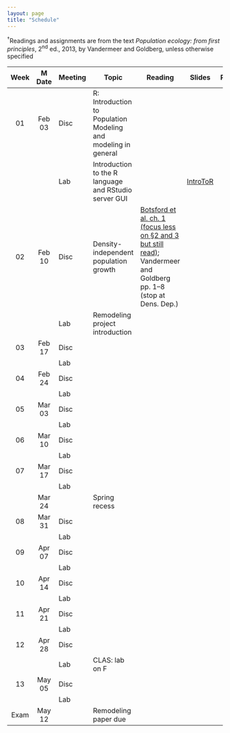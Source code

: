 ```yaml
---
layout: page
title: "Schedule"
---
```


<style>
.content {
  padding-top:    4rem;
  padding-bottom: 4rem;
}

@media (min-width: 48em) {
  .content {
​    max-width: 50rem;
​    margin-left: 16rem;
​    margin-right: 2rem;
  }
}

@media (min-width: 64em) {
  .content {
​    margin-left: 18rem;
​    margin-right: 4rem;
  }
}
</style>

<sup>&#8224;</sup>Readings and assignments are from the text *Population ecology: from first principles*, 2<sup>nd</sup> ed., 2013, by Vandermeer and Goldberg, unless otherwise specified

| Week | M Date | Meeting |     Topic                                                               | Reading                                                                                                                                                                                                                                               | Slides                                                                                                                                                                                                       | PSets                                                                                                             | Remodeling                                                               | Misc.                                                                                                                                                          |
|:----:|:------:|---------|-------------------------------------------------------------------------|-------------------------------------------------------------------------------------------------------------------------------------------------------------------------------------------------------------------------------------------------------|--------------------------------------------------------------------------------------------------------------------------------------------------------------------------------------------------------------|-------------------------------------------------------------------------------------------------------------------|--------------------------------------------------------------------------|----------------------------------------------------------------------------------------------------------------------------------------------------------------|
| 01   | Feb 03 |  Disc   | R: Introduction to Population Modeling and modeling in general          |                                                                                                                                                                                                                                                       |                                                                                                                                                                                                              |                                                                                                                   |                                                                          |                                                                                                                                                                |
|      |        |  Lab    | Introduction to the R language and RStudio server GUI                   |                                                                                                                                                                                                                                                       | [IntroToR](../Presentations/Labs/Lab01_IntroToR.html)                                                                                                                                                        |                                                                                                                   |                                                                          |                                                                                                                                                                |
| 02   | Feb 10 |  Disc   | Density-independent population growth                                   | [Botsford et al. ch. 1 (focus less on §2 and 3 but still read)](../Misc/Readings/Botsford_Ch1.pdf); Vandermeer and Goldberg pp. 1–8 (stop at Dens. Dep.)                                                                                                                                      |                                                                                                                                                                                                              |                                                                                                                   |                                                                          |                                                                                                                                                                |
|      |        |  Lab    | Remodeling project introduction                                         |                                                                                                                                                                                                                                                       |                                                                                                                                                                                                              |                                                                                                                   | [LitSearch](../Assignments/RemodelingProject/RemodPt1_LitSearch.html)    |                                                                                                                                                                |
| 03   | Feb 17 |  Disc   |                                                                         |                                                                                                                                                                                                                                                       |                                                                                                                                                                                                              |                                                                                                                   |                                                                          |                                                                                                                                                                |
|      |        |  Lab    |                                                                         |                                                                                                                                                                                                                                                       |                                                                                                                                                                                                              |                                                                                                                   |                                                                          |                                                                                                                                                                |
| 04   | Feb 24 |  Disc   |                                                                         |                                                                                                                                                                                                                                                       |                                                                                                                                                                                                              |                                                                                                                   |                                                                          |                                                                                                                                                                |
|      |        |  Lab    |                                                                         |                                                                                                                                                                                                                                                       |                                                                                                                                                                                                              |                                                                                                                   |                                                                          |                                                                                                                                                                |
| 05   | Mar 03 |  Disc   |                                                                         |                                                                                                                                                                                                                                                       |                                                                                                                                                                                                              |                                                                                                                   |                                                                          |                                                                                                                                                                |
|      |        |  Lab    |                                                                         |                                                                                                                                                                                                                                                       |                                                                                                                                                                                                              |                                                                                                                   |                                                                          |                                                                                                                                                                |
| 06   | Mar 10 |  Disc   |                                                                         |                                                                                                                                                                                                                                                       |                                                                                                                                                                                                              |                                                                                                                   |                                                                          |                                                                                                                                                                |
|      |        |  Lab    |                                                                         |                                                                                                                                                                                                                                                       |                                                                                                                                                                                                              |                                                                                                                   |                                                                          |                                                                                                                                                                |
| 07   | Mar 17 |  Disc   |                                                                         |                                                                                                                                                                                                                                                       |                                                                                                                                                                                                              |                                                                                                                   |                                                                          |                                                                                                                                                                |
|      |        |  Lab    |                                                                         |                                                                                                                                                                                                                                                       |                                                                                                                                                                                                              |                                                                                                                   |                                                                          |                                                                                                                                                                |
|      | Mar 24 |         | Spring recess                                                           |                                                                                                                                                                                                                                                       |                                                                                                                                                                                                              |                                                                                                                   |                                                                          |                                                                                                                                                                |
| 08   | Mar 31 |  Disc   |                                                                         |                                                                                                                                                                                                                                                       |                                                                                                                                                                                                              |                                                                                                                   |                                                                          |                                                                                                                                                                |
|      |        |  Lab    |                                                                         |                                                                                                                                                                                                                                                       |                                                                                                                                                                                                              |                                                                                                                   |                                                                          |                                                                                                                                                                |
| 09   | Apr 07 |  Disc   |                                                                         |                                                                                                                                                                                                                                                       |                                                                                                                                                                                                              |                                                                                                                   |                                                                          |                                                                                                                                                                |
|      |        |  Lab    |                                                                         |                                                                                                                                                                                                                                                       |                                                                                                                                                                                                              |                                                                                                                   |                                                                          |                                                                                                                                                                |
| 10   | Apr 14 |  Disc   |                                                                         |                                                                                                                                                                                                                                                       |                                                                                                                                                                                                              |                                                                                                                   |                                                                          |                                                                                                                                                                |
|      |        |  Lab    |                                                                         |                                                                                                                                                                                                                                                       |                                                                                                                                                                                                              |                                                                                                                   |                                                                          |                                                                                                                                                                |
| 11   | Apr 21 |  Disc   |                                                                         |                                                                                                                                                                                                                                                       |                                                                                                                                                                                                              |                                                                                                                   |                                                                          |                                                                                                                                                                |
|      |        |  Lab    |                                                                         |                                                                                                                                                                                                                                                       |                                                                                                                                                                                                              |                                                                                                                   |                                                                          |                                                                                                                                                                |
| 12   | Apr 28 |  Disc   |                                                                         |                                                                                                                                                                                                                                                       |                                                                                                                                                                                                              |                                                                                                                   |                                                                          |                                                                                                                                                                |
|      |        |  Lab    | CLAS: lab on F                                                          |                                                                                                                                                                                                                                                       |                                                                                                                                                                                                              |                                                                                                                   |                                                                          |                                                                                                                                                                |
| 13   | May 05 |  Disc   |                                                                         |                                                                                                                                                                                                                                                       |                                                                                                                                                                                                              |                                                                                                                   |                                                                          |                                                                                                                                                                |
|      |        |  Lab    |                                                                         |                                                                                                                                                                                                                                                       |                                                                                                                                                                                                              |                                                                                                                   |                                                                          |                                                                                                                                                                |
| Exam | May 12 |         | Remodeling paper due                                                    |                                                                                                                                                                                                                                                       |                                                                                                                                                                                                              |                                                                                                                   |                                                                          |                                                                                                                                                                |
                                                                                                                                                               

<!--- This year
Classes are not held on Thursday, May 1 (in order to allow the whole community to participate).
Those Thursday classes will instead take place on Friday, May 2. Friday classes that week will not take place.

| Week | M Date | Meeting |     Topic                                                               | Reading                                                                                                                                                                                                                                               | Slides                                                                                                                                                                                                       | PSets                                                                                                             | Remodeling                                                               | Misc.                                                                                                                                                          |
|:----:|:------:|---------|-------------------------------------------------------------------------|-------------------------------------------------------------------------------------------------------------------------------------------------------------------------------------------------------------------------------------------------------|--------------------------------------------------------------------------------------------------------------------------------------------------------------------------------------------------------------|-------------------------------------------------------------------------------------------------------------------|--------------------------------------------------------------------------|----------------------------------------------------------------------------------------------------------------------------------------------------------------|
| 01   | Feb 03 |  Disc   | Introduction to Population Modeling and modeling                        |                                                                                                                                                                                                                                                       |                                                                                                                                                                                                              |                                                                                                                   |                                                                          |                                                                                                                                                                |
|      |        |  Lab    | Introduction to the R language and RStudio server GUI                   |                                                                                                                                                                                                                                                       |                                                                                                                                                                                                              |                                                                                                                   |                                                                          |                                                                                                                                                                |
| 02   | Feb 10 |  Disc   | [Density-independent population growth]                                 |                                                                                                                                                                                                                                                       |                                                                                                                                                                                                              |                                                                                                                   |                                                                          |                                                                                                                                                                |
|      |        |  Lab    | [Remodeling project introduction, recursive operations]                 |                                                                                                                                                                                                                                                       |                                                                                                                                                                                                              |                                                                                                                   |                                                                          |                                                                                                                                                                |
| 03   | Feb 17 |  Disc   | [Density-dependent population growth]                                   |                                                                                                                                                                                                                                                       |                                                                                                                                                                                                              |                                                                                                                   |                                                                          |                                                                                                                                                                |
|      |        |  Lab    | []                                                                      |                                                                                                                                                                                                                                                       |                                                                                                                                                                                                              |                                                                                                                   |                                                                          |                                                                                                                                                                |
| 04   | Feb 24 |  Disc   |                                                                         |                                                                                                                                                                                                                                                       |                                                                                                                                                                                                              |                                                                                                                   |                                                                          |                                                                                                                                                                |
|      |        |  Lab    |                                                                         |                                                                                                                                                                                                                                                       |                                                                                                                                                                                                              |                                                                                                                   |                                                                          |                                                                                                                                                                |
| 05   | Mar 03 |  Disc   |                                                                         |                                                                                                                                                                                                                                                       |                                                                                                                                                                                                              |                                                                                                                   |                                                                          |                                                                                                                                                                |
|      |        |  Lab    |[Remodeling project paper presentations]                                 |                                                                                                                                                                                                                                                       |                                                                                                                                                                                                              |                                                                                                                   |                                                                          |                                                                                                                                                                |
| 06   | Mar 10 |  Disc   |                                                                         |                                                                                                                                                                                                                                                       |                                                                                                                                                                                                              |                                                                                                                   |                                                                          |                                                                                                                                                                |
|      |        |  Lab    |                                                                         |                                                                                                                                                                                                                                                       |                                                                                                                                                                                                              |                                                                                                                   |                                                                          |                                                                                                                                                                |
| 07   | Mar 17 |  Disc   |                                                                         |                                                                                                                                                                                                                                                       |                                                                                                                                                                                                              |                                                                                                                   |                                                                          |                                                                                                                                                                |
|      |        |  Lab    | [Remodeling project methods presentations]                              |                                                                                                                                                                                                                                                       |                                                                                                                                                                                                              |                                                                                                                   |                                                                          |                                                                                                                                                                |
|      | Mar 24 |         | Spring recess                                                           |                                                                                                                                                                                                                                                       |                                                                                                                                                                                                              |                                                                                                                   |                                                                          |                                                                                                                                                                |
| 08   | Mar 31 |  Disc   |                                                                         |                                                                                                                                                                                                                                                       |                                                                                                                                                                                                              |                                                                                                                   |                                                                          |                                                                                                                                                                |
|      |        |  Lab    | [Remodeling project open lab]                                           |                                                                                                                                                                                                                                                       |                                                                                                                                                                                                              |                                                                                                                   |                                                                          |                                                                                                                                                                |
| 09   | Apr 07 |  Disc   |                                                                         |                                                                                                                                                                                                                                                       |                                                                                                                                                                                                              |                                                                                                                   |                                                                          |                                                                                                                                                                |
|      |        |  Lab    | [Remodeling project results presentations]                              |                                                                                                                                                                                                                                                       |                                                                                                                                                                                                              |                                                                                                                   |                                                                          |                                                                                                                                                                |
| 10   | Apr 14 |  Disc   |                                                                         |                                                                                                                                                                                                                                                       |                                                                                                                                                                                                              |                                                                                                                   |                                                                          |                                                                                                                                                                |
|      |        |  Lab    |                                                                         |                                                                                                                                                                                                                                                       |                                                                                                                                                                                                              |                                                                                                                   |                                                                          |                                                                                                                                                                |
| 11   | Apr 21 |  Disc   |                                                                         |                                                                                                                                                                                                                                                       |                                                                                                                                                                                                              |                                                                                                                   |                                                                          |                                                                                                                                                                |
|      |        |  Lab    | [Remodeling project open lab]                                           |                                                                                                                                                                                                                                                       |                                                                                                                                                                                                              |                                                                                                                   |                                                                          |                                                                                                                                                                |
| 12   | Apr 28 |  Disc   |                                                                         |                                                                                                                                                                                                                                                       |                                                                                                                                                                                                              |                                                                                                                   |                                                                          |                                                                                                                                                                |
|      |        |  Lab    | CLAS: lab on F, [Remodeling project open lab]                           |                                                                                                                                                                                                                                                       |                                                                                                                                                                                                              |                                                                                                                   |                                                                          |                                                                                                                                                                |
| 13   | May 05 |  Disc   |                                                                         |                                                                                                                                                                                                                                                       |                                                                                                                                                                                                              |                                                                                                                   |                                                                          |                                                                                                                                                                |
|      |        |  Lab    | [Final presentations]                                                   |                                                                                                                                                                                                                                                       |                                                                                                                                                                                                              |                                                                                                                   |                                                                          |                                                                                                                                                                |
| Exam | May 12 |         | Remodeling paper due                                                    |                                                                                                                                                                                                                                                       |                                                                                                                                                                                                              |                                                                                                                   |                                                                          |                                                                                                                                                                |
--->

<!--- Previous year
| Week | M Date | Meeting |     Topic                                                               | Reading                                                                                                                                                                                                                                               | Slides                                                                                                                                                                                                       | PSets                                                                                                             | Remodeling                                                               | Misc.                                                                                                                                                         |
|:----:|:------:|---------|-------------------------------------------------------------------------|-------------------------------------------------------------------------------------------------------------------------------------------------------------------------------------------------------------------------------------------------------|--------------------------------------------------------------------------------------------------------------------------------------------------------------------------------------------------------------|-------------------------------------------------------------------------------------------------------------------|--------------------------------------------------------------------------|---------------------------------------------------------------------------------------------------------------------------------------------------------------|
| 01   | Sep 04 |   Lab   |                                                                         |                                                                                                                                                                                                                                                       |                                                                                                                                                                                                              |                                                                                                                   |                                                                          |                                                                                                                                                               |
|      |        |  Disc   | Introduction to Ecological Modeling and modeling                        |                                                                                                                                                                                                                                                       |                                                                                                                                                                                                              |                                                                                                                   |                                                                          |                                                                                                                                                               |
| 02   | Sep 11 |   Lab   | Introduction to the R language and RStudio server GUI                   |                                                                                                                                                                                                                                                       | [IntroToR](../Presentations/Labs/Lab01_IntroToR.html)                                                                                                                                                        |                                                                                                                   |                                                                          |                                                                                                                                                               |
|      |        |  Disc   | Simple population growth: single species, implicit resources            | Berryman, ch. [1](../Misc/ReadingsBerryman_Ch1_1999.pdf), [2](../Misc/ReadingsBerryman_Ch2_1999.pdf), and [3](../Misc/ReadingsBerryman_Ch3_1999.pdf)                                                                                                  | [Simple population models](../Presentations/Discussions/Wk02Models-DensIndGrowth.html)                                                                                                                       | [PSet01](../Assignments/DiscussionPSets/PSet01_Notes.html), [key](../Assignments/DiscussionPSets/PSet01_Key.html) |                                                                          | [Quiz01](../Assignments/Quizzes/Quiz01_DensInd.html), [Rates of change notes](../Misc/Notes/Note1_RatesOfChange.pdf)                                          |
| 03   | Sep 18 |   Lab   | Remodeling project introduction, numerical solvers                      |                                                                                                                                                                                                                                                       |                                                                                                                                                                                                              |                                                                                                                   | [LitSearch](../Assignments/RemodelingProject/RemodPt1_LitSearch.html)    |                                                                                                                                                               |
|      |        |  Disc   | Simple population growth: single species, explicit resources            | [Stevens 5, 5.1, 5.2.1, 5.2.3., 5.3.1, 5.3.3. ](https://hankstevens.github.io/Primer-of-Ecology/DDgrowth.html), [Logistic growth notes](../Misc/Notes/Note2_UnitsLogisitc.pdf)                                                                        | [Simple population models](../Presentations/Discussions/Wk03_DensDep.html)                                                                                                                                   | [PSet02](../Assignments/DiscussionPSets/PSet02_Notes.html), [key](../Assignments/DiscussionPSets/PSet02_Key.html) |                                                                          | [Quiz02](../Assignments/Quizzes/Quiz02_DensDep.html), [Logistic eqn. notes](../Misc/Notes/Note2_UnitsLogisitc.pdf)                                            |
| 04   | Sep 25 |   Lab   | Equilibrium, stability, and loops                                       |                                                                                                                                                                                                                                                       |                                                                                                                                                                                                              |                                                                                                                   | [PaperPres](../Assignments/RemodelingProject/RemodPt2_ProposalPres.html) |                                                                                                                                                               |
|      |        |  Disc   | Dynamics                                                                | Vandermeer and Goldberg pp. 81–94 (stop at 2D)                                                                                                                                                                                                        | [Dynamics](../Presentations/Discussions/Wk04_Dynamics.html)                                                                                                                                                  | [PSet03](../Assignments/DiscussionPSets/PSet03_Notes.html), [key](../Assignments/DiscussionPSets/PSet03_Key.html) |                                                                          | [Quiz03](../Assignments/Quizzes/Quiz03_Dynamics.html)                                                                                                         |
| 05   | Oct 02 |   Lab   | 2D stability and bifurcations                                           |                                                                                                                                                                                                                                                       |                                                                                                                                                                                                              |                                                                                                                   | [MethPres](../Assignments/RemodelingProject/RemodPt3_MethodsPres.html)   |                                                                                                                                                               |
|      |        |  Disc   | Predator-prey, pt. 1                                                    | Vandermeer and Goldberg pp. 152–166                                                                                                                                                                                                                   | [Pred-prey & 2-species](../Presentations/Discussions/Wk05_PredatorPrey.html)                                                                                                                                 | [PSet04](../Assignments/DiscussionPSets/PSet04_Notes.html), [key](../Assignments/DiscussionPSets/PSet04_Key.html) |                                                                          | [Quiz04](../Assignments/Quizzes/Quiz04_PredPrey.html)                                                                                                         |
| 06   | Oct 09 |   Lab   | No lab (fall break)                                                     |                                                                                                                                                                                                                                                       |                                                                                                                                                                                                              |                                                                                                                   |                                                                          |                                                                                                                                                               |
|      |        |  Disc   | Predator-prey, pt. 2                                                    |                                                                                                                                                                                                                                                       |                                                                                                                                                                                                              |                                                                                                                   |                                                                          |                                                                                                                                                               |
| 07   | Oct 16 |   Lab   |                                                                         |                                                                                                                                                                                                                                                       |                                                                                                                                                                                                              |                                                                                                                   |                                                                          | [Type II functional response notes](../Misc/Notes/Note3_FunRespDerivation.pdf)                                                                                |
|      |        |  Disc   | Predator-prey, pt. 3; mutualism                                         | Vandermeer and Goldberg pp. 166–176 (T), Ch. 9 (R)                                                                                                                                                                                                    |                                                                                                                                                                                                              | [PSet05](../Assignments/DiscussionPSets/PSet05_Notes.html), [key](../Assignments/DiscussionPSets/PSet05_Key.html) |                                                                          | [Rosenzweig-MacArthur notes](../Misc/Notes/Note4_RosenMacArthurIsoclines.pdf), [Quiz05](../Assignments/Quizzes/Quiz05_PredPrey_II.html)                       |
| 08   | Oct 23 |   Lab   | Rosenzweig-MacArthur nullclines, simulation in R w/prof. Aaron          |                                                                                                                                                                                                                                                       | [Simulation pseudocode, pg. 4](https://cs.colby.edu/courses/F23/cs346/Lectures/cs346f23_092823_web.pdf), [LV simulations, pgs. 6–9](https://cs.colby.edu/courses/F23/cs346/Lectures/cs346f23_100523_web.pdf) |                                                                                                                   |                                                                          | [Lab code](../Assignments/Lab/Lab06RM.html)                                                                                                                   |
|      |        |  Disc   | Mutualism, continued                                                    | Ch. 9                                                                                                                                                                                                                                                 |                                                                                                                                                                                                              | [PSet06](../Assignments/DiscussionPSets/PSet06_Notes.html), [key](../Assignments/DiscussionPSets/PSet06_Key.html) |                                                                          | [Quiz06](../Assignments/Quizzes/Quiz06_Mut.html)                                                                                                              |
| 09   | Oct 30 |   Lab   | Rosenzweig-MacArthur bifurcation plots                                  |                                                                                                                                                                                                                                                       |                                                                                                                                                                                                              |                                                                                                                   |                                                                          | [Lab code](../Assignments/Lab/Lab08RM.html)                                                                                                                   |
|      |        |  Disc   | Mutualism, competition                                                  | Vandermeer and Goldberg pp. 203–209                                                                                                                                                                                                                   |                                                                                                                                                                                                              | [PSet07](../Assignments/DiscussionPSets/PSet07_Notes.html), [key](../Assignments/DiscussionPSets/PSet07_Key.html) |                                                                          | [Quiz07](../Assignments/Quizzes/Quiz07_MutComp.html)                                                                                                          |
| 10   | Nov 06 |   Lab   | Remodeling minimal model presentation                                   |                                                                                                                                                                                                                                                       |                                                                                                                                                                                                              |                                                                                                                   | [MinModPres](../Assignments/RemodelingProject/RemodPt4_MinMod.html)      |                                                                                                                                                               |
|      |        |  Disc   | Competition                                                             | Ch. 8, [UGA competition notes](http://courses.ecology.uga.edu/ecol4000-fall2016/wp-content/uploads/sites/3/2016/09/Chapter-7-Resource-competition.pdf)                                                                                                |                                                                                                                                                                                                              | [PSet08](../Assignments/DiscussionPSets/PSet08_Notes.html), [key](../Assignments/DiscussionPSets/PSet08_Key.html) |                                                                          | [Quiz08](../Assignments/Quizzes/Quiz08_Comp.html)                                                                                                             |
| 11   | Nov 13 |   Lab   | Fitting models to data                                                  |                                                                                                                                                                                                                                                       |                                                                                                                                                                                                              |                                                                                                                   |                                                                          | [Lab activity](../Assignments/Lab/LabWk11_ModelFitting.html), [Lab code](../Assignments/Lab/LabWk11_Disease.html)                                             |
|      |        |  Disc   | Disease                                                                 | Ch. 7                                                                                                                                                                                                                                                 | [Disease](../Presentations/Discussions/Wk11_Disease.html)                                                                                                                                                    | [PSet09](../Assignments/DiscussionPSets/PSet09_Notes.html), [key](../Assignments/DiscussionPSets/PSet09_Key.html) |                                                                          | [Quiz09](../Assignments/Quizzes/Quiz09_Disease.html)                                                                                                          |
| 12   | Nov 20 |   Lab   | Remodeling project open lab                                             |                                                                                                                                                                                                                                                       |                                                                                                                                                                                                              |                                                                                                                   |                                                                          |                                                                                                                                                               |
|      |        |  Disc   | Structured population models                                            |                                                                                                                                                                                                                                                       |                                                                                                                                                                                                              |                                                                                                                   |                                                                          |                                                                                                                                                               |
| 13   | Nov 27 |   Lab   | Remodeling project open lab                                             |                                                                                                                                                                                                                                                       |                                                                                                                                                                                                              |                                                                                                                   |                                                                          |                                                                                                                                                               |
|      |        |  Disc   | Structured population models + philosophy                               | Ch. 2, pp. 30–45; G1: [link](https://www.journals.uchicago.edu/doi/full/10.1086/697508), G2: [link](https://www.journals.uchicago.edu/doi/full/10.1086/705991?journalCode=an), G3: [link](https://www.journals.uchicago.edu/doi/full/10.1086/717206)  |                                                                                                                                                                                                              |                                                                                                                   |                                                                          | [Quiz10](../Assignments/Quizzes/Quiz10_StructuredPops.html)                                                                                                   |
| 14   | Dec 04 |   Lab   | Remodeling project open lab                                             |                                                                                                                                                                                                                                                       |                                                                                                                                                                                                              |                                                                                                                   |                                                                          |                                                                                                                                                               |
|      |        |  Disc   | Remodeling results presentations                                        |                                                                                                                                                                                                                                                       |                                                                                                                                                                                                              |                                                                                                                   | [ResultsPres](../Assignments/RemodelingProject/RemodPt5_Results.html)    |                                                                                                                                                               |
| Exam | Dec 16 |         | Final exam block (6 PM)     

--->

<!--- Two previous years
| Week | M Date | Meeting |     Topic                                                               | Reading                                                                                                                                                                                                      | Slides                                                                                                                                                        | PSet Notes                                                                              | Assignments                                                                                                                                                            | Remodeling                                                                        | Misc.                                                                                                                                   |
|:----:|:------:|---------|-------------------------------------------------------------------------|--------------------------------------------------------------------------------------------------------------------------------------------------------------------------------------------------------------|---------------------------------------------------------------------------------------------------------------------------------------------------------------|-----------------------------------------------------------------------------------------|------------------------------------------------------------------------------------------------------------------------------------------------------------------------|-----------------------------------------------------------------------------------|-----------------------------------------------------------------------------------------------------------------------------------------|
| 01   | Sep 05 |   Lab   |                                                                         |                                                                                                                                                                                                              |                                                                                                                                                               |                                                                                         |                                                                                                                                                                        |                                                                                   |                                                                                                                                         |
|      |        |  Disc   | Introduction to modeling                                                |                                                                                                                                                                                                              |                                                                                                                                                               |                                                                                         |                                                                                                                                                                        |                                                                                   |                                                                                                                                         |
| 02   | Sep 12 |   Lab   | Introduction to the R language and RStudio server GUI                   |                                                                                                                                                                                                              | [IntroToR](../Presentations/Labs/Lab01_IntroToR.html)                                                                                                         |                                                                                         |                                                                                                                                                                        |                                                                                   |                                                                                                                                         |
|      |        |  Disc   | Density-independent change and discussion of theory in ecology          | 1–13, [Grainger et al.](https://www.journals.uchicago.edu/doi/full/10.1086/717206) (try to skim/read in < 1 hr)                                                                                              | [Models&DensInd](../Presentations/Discussions/Wk02Models-DensIndGrowth.html)                                                                                  | [Ch01p1PSetNotes](../Assignments/DiscussionPSets/Ch01p1_ProblemNotes.html)              | 1.1–1.7, [Key](../Assignments/DiscussionPSets/Ch01_DensInd_PSet_key.html)                                                                                              |                                                                                   | [Teus lec recording](https://colby.zoom.us/rec/share/m2MHpZLrgG2hEjuEH9N2sk1cLBWks-mKFivSPA0iHE6VySsQd7LjiFCzc58LBU6b.St5x3faNnUEtC-9n) |
| 03   | Sep 19 |   Lab   | No lab                                                                  |                                                                                                                                                                                                              |                                                                                                                                                               |                                                                                         |                                                                                                                                                                        |                                                                                   |                                                                                                                                         |
|      |        |  Disc   | Density dependent change                                                | 13–29 (skip 17–22 )                                                                                                                                                                                          | [Models&DensDep](../Presentations/Discussions/Wk03_DensDep.html)                                                                                              | [Ch01p2PSetNotes](../Assignments/DiscussionPSets/Ch01p2_ProblemNotes.html)              | 1.9–13, 1.16, 1.18                                                                                                                                                     |                                                                                   | [Logistic derivation with units](../Misc/LogisticUnits.pdf)                                                                             |
| 04   | Sep 26 |   Lab   | Numerically solving dynamic models                                      |                                                                                                                                                                                                              | [Programming populations](../Presentations/Labs/Lab02_ProgrammingR.html)                                                                                      |                                                                                         |                                                                                                                                                                        | [RemodProjLitSearch](../Assignments/RemodelingProject/RemodPt1_LitSearch.html)    |                                                                                                                                         |
|      |        |  Disc   | Dynamics                                                                | 81–97                                                                                                                                                                                                        | [Dynamics](../Presentations/Discussions/Wk04_Dynamics.html)                                                                                                   | [Ch04PSetNotes](../Assignments/DiscussionPSets/Ch04_ProblemNotes.html)                  | 4.1–5, 4.9                                                                                                                                                             |                                                                                   |                                                                                                                                         |
| 05   | Oct 03 |   Lab   | Phase planes                                                            |                                                                                                                                                                                                              |                                                                                                                                                               |                                                                                         |                                                                                                                                                                        | [RemodPropPres](../Assignments/RemodelingProject/RemodPt2_ProposalPres.html)      |                                                                                                                                         |
|      |        |  Disc   | Predator-prey, pt. I                                                    | 152–166                                                                                                                                                                                                      | [PredPrey](../Presentations/Discussions/Wk05_PredatorPrey.html)                                                                                               | [Ch06PSetNotes](../Assignments/DiscussionPSets/Ch06_ProblemNotes.html)                  | 6.3, 4, 7, 10, 12, 13                                                                                                                                                  |                                                                                   | [Type II derivation](../Misc/FunRespDerivation.pdf)                                                                                     |
| 06   | Oct 10 |   Lab   | Fall break                                                              |                                                                                                                                                                                                              |                                                                                                                                                               |                                                                                         |                                                                                                                                                                        |                                                                                   |                                                                                                                                         |
|      |        |  Disc   | Predator-prey, pt. II                                                   | 166–186                                                                                                                                                                                                      |                                                                                                                                                               |                                                                                         |                                                                                                                                                                        |                                                                                   |                                                                                                                                         |
| 07   | Oct 17 |   Lab   | Remodeling project proposal presentations                               |                                                                                                                                                                                                              |                                                                                                                                                               |                                                                                         |                                                                                                                                                                        |                                                                                   |                                                                                                                                         |
|      |        |  Disc   | Qualitative dynamics: bifurcations                                      | 116–125                                                                                                                                                                                                      |                                                                                                                                                               |                                                                                         |                                                                                                                                                                        |                                                                                   |                                                                                                                                         |
| 08   | Oct 24 |   Lab   | Remodeling methods presentations                                        |                                                                                                                                                                                                              |                                                                                                                                                               |                                                                                         |                                                                                                                                                                        | [MethodsPres](../Assignments/RemodelingProject/RemodPt3_MethodsPres.html)         |                                                                                                                                         |
|      |        |  Disc   | Competition                                                             | 198–212                                                                                                                                                                                                      |                                                                                                                                                               |                                                                                         |                                                                                                                                                                        |                                                                                   |                                                                                                                                         |
| 09   | Oct 31 |   Lab   | Parameter space exploration                                             |                                                                                                                                                                                                              |                                                                                                                                                               |                                                                                         |                                                                                                                                                                        |                                                                                   |                                                                                                                                         |
|      |        |  Disc   | Mutualism                                                               | 225–238                                                                                                                                                                                                      |                                                                                                                                                               |[Ch09PSetNotes](../Assignments/DiscussionPSets/Ch09_ProblemNotes.html)                   | See p-set notes                                                                                                                                                        |                                                                                   |                                                                                                                                         |
| 10   | Nov 07 |   Lab   | Fitting models to data                                                  |                                                                                                                                                                                                              |                                                                                                                                                               |                                                                                         |                                                                                                                                                                        |                                                                                   |                                                                                                                                         |
|      |        |  Disc   | Disease                                                                 | 187–197                                                                                                                                                                                                      | [Disease](../Presentations/Discussions/Wk10_Disease.html)                                                                                                     |                                                                                         | [Not-a-quiz](https://docs.google.com/document/d/1PZKLN-lRI9w98hqtaDKS5H8XOi4Stttirhqxd7EXfWs/edit?usp=sharing)                                                         |                                                                                   |                                                                                                                                         |
| 11   | Nov 14 |   Lab   | Remodeling preliminary results presentation                             |                                                                                                                                                                                                              |                                                                                                                                                               |                                                                                         |                                                                                                                                                                        | [MinModelPres](../Assignments/RemodelingProject/RemodPt4_MinimalModelPres.html)   |                                                                                                                                         |
|      |        |  Disc   | Structured populations                                                  | 30–39, 39–47 for Nov. 22                                                                                                                                                                                     |                                                                                                                                                               |                                                                                         |                                                                                                                                                                        |                                                                                   |                                                                                                                                         |
| 12   | Nov 21 |   Lab   | Open for remodeling project                                             |                                                                                                                                                                                                              |                                                                                                                                                               |                                                                                         |                                                                                                                                                                        |                                                                                   |                                                                                                                                         |
|      |        |  Disc   | Open for remodeling project                                             |                                                                                                                                                                                                              |                                                                                                                                                               |                                                                                         |                                                                                                                                                                        |                                                                                   |                                                                                                                                         |
| 13   | Nov 28 |   Lab   | Open for remodeling project                                             |                                                                                                                                                                                                              |                                                                                                                                                               |                                                                                         |                                                                                                                                                                        |                                                                                   |                                                                                                                                         |
|      |        |  Disc   | Philosophy and practice of modeling                                     | T: [Levins](https://www.jstor.org/stable/27836590), [Weisberg](https://link.springer.com/article/10.1007/s10539-006-9051-9); R: [Grainger et al.](https://www.journals.uchicago.edu/doi/full/10.1086/717206) |                                                                                                                                                               |                                                                                         |                                                                                                                                                                        |                                                                                   |                                                                                                                                         |
| 14   | Dec 05 |   Lab   | Open for remodeling project                                             |                                                                                                                                                                                                              |                                                                                                                                                               |                                                                                         |                                                                                                                                                                        |                                                                                   |                                                                                                                                         |
|      |        |  Disc   | Remodeling project presentations                                        |                                                                                                                                                                                                              |                                                                                                                                                               |                                                                                         |                                                                                                                                                                        | [ResultsPres](../Assignments/RemodelingProject/RemodPt5_Results.html)             |                                                                                                                                         |
| Exam | Dec 15 |         | Remodeling paper due at 9 AM                                            |                                                                                                                                                                                                              |                                                                                                                                                               |                                                                                         |                                                                                                                                                                        | [FinalPaper](../Assignments/RemodelingProject/RemodPt6_Paper.html)                |                                                                                                                                         |
--->